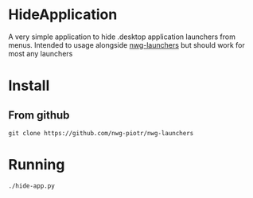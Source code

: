 # HideApplication

A very simple application to hide .desktop application launchers from menus. Intended to usage alongside [nwg-launchers](https://github.com/nwg-piotr/nwg-launchers) but should work for most any launchers

# Install

## From github

`git clone https://github.com/nwg-piotr/nwg-launchers`

# Running

`./hide-app.py`
